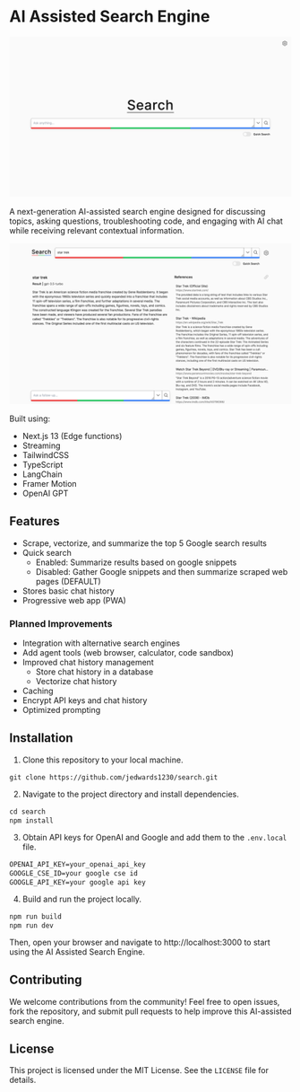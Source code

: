 # AI Assisted Search Engine

![home.png](./home.png)

A next-generation AI-assisted search engine designed for discussing topics, asking questions, troubleshooting code, and engaging with AI chat while receiving relevant contextual information.

![results.png](./results.png)

Built using:

-   Next.js 13 (Edge functions)
-   Streaming
-   TailwindCSS
-   TypeScript
-   LangChain
-   Framer Motion
-   OpenAI GPT

## Features

-   Scrape, vectorize, and summarize the top 5 Google search results
-   Quick search
    -   Enabled: Summarize results based on google snippets
    -   Disabled: Gather Google snippets and then summarize scraped web pages (DEFAULT)
-   Stores basic chat history
-   Progressive web app (PWA)

### Planned Improvements

-   Integration with alternative search engines
-   Add agent tools (web browser, calculator, code sandbox)
-   Improved chat history management
    -   Store chat history in a database
    -   Vectorize chat history
-   Caching
-   Encrypt API keys and chat history
-   Optimized prompting

## Installation

1. Clone this repository to your local machine.

```
git clone https://github.com/jedwards1230/search.git
```

2. Navigate to the project directory and install dependencies.

```
cd search
npm install
```

3. Obtain API keys for OpenAI and Google and add them to the `.env.local` file.

```
OPENAI_API_KEY=your_openai_api_key
GOOGLE_CSE_ID=your google cse id
GOOGLE_API_KEY=your google api key
```

4. Build and run the project locally.

```
npm run build
npm run dev
```

Then, open your browser and navigate to http://localhost:3000 to start using the AI Assisted Search Engine.

## Contributing

We welcome contributions from the community! Feel free to open issues, fork the repository, and submit pull requests to help improve this AI-assisted search engine.

## License

This project is licensed under the MIT License. See the `LICENSE` file for details.
